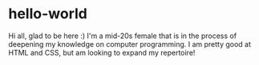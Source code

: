 # hello-world
Hi all, glad to be here :)
I'm a mid-20s female that is in the process of deepening my knowledge on computer programming. I am pretty good at HTML and CSS, but am looking to expand my repertoire!
